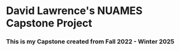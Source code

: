 # David Lawrence's NUAMES Capstone Project
### This is my Capstone created from Fall 2022 - Winter 2025
